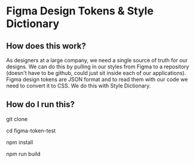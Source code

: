 # Figma Design Tokens & Style Dictionary

## How does this work?

As designers at a large company, we need a single source of truth for our designs.
We can do this by pulling in our styles from Figma to a repository (doesn't have to be github, could just sit inside each of our applications).
Figma design tokens are JSON format and to read them with our code we need to convert it to CSS. We do this with Style Dictionary.

## How do I run this?

git clone 

cd figma-token-test

npm install

npm run build